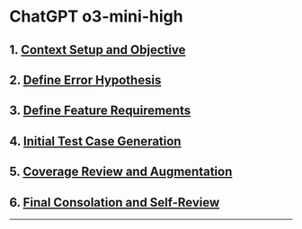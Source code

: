 # ChatGPT o3-mini-high

## 1. [Context Setup and Objective](../../01-context-setup-and-objectives.md)



## 2. [Define Error Hypothesis](../../02-define-error-hypothesis-prompt.md)



## 3. [Define Feature Requirements](../../03-define-feature-requirements-prompt.md)



## 4. [Initial Test Case Generation](../../04-initial-test-case-generation-prompt.md)



## 5. [Coverage Review and Augmentation](../../05-coverage-review-and-augmentation-prompt.md)



## 6. [Final Consolation and Self-Review](../../06-final-consolidation-and-self-review-prompt.md)



---
